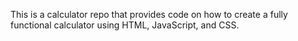 This is a calculator repo that provides code on how to create a fully functional calculator using HTML, JavaScript, and CSS.
